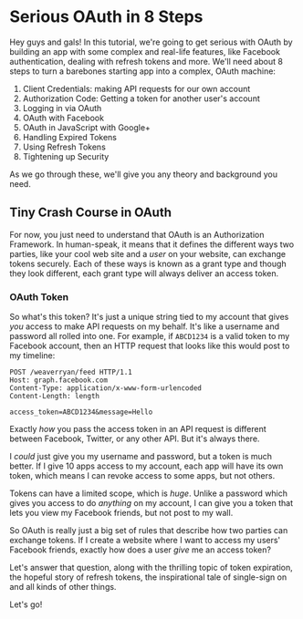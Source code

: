 # Serious OAuth in 8 Steps

Hey guys and gals! In this tutorial, we're going to get serious with OAuth by building
an app with some complex and real-life features, like Facebook authentication,
dealing with refresh tokens and more. We'll need about 8 steps to turn
a barebones starting app into a complex, OAuth machine:

1. Client Credentials: making API requests for our own account
2. Authorization Code: Getting a token for another user's account
3. Logging in via OAuth
4. OAuth with Facebook
5. OAuth in JavaScript with Google+
6. Handling Expired Tokens
7. Using Refresh Tokens
8. Tightening up Security

As we go through these, we'll give you any theory and background you need.

## Tiny Crash Course in OAuth

For now, you just need to understand that OAuth is an Authorization Framework.
In human-speak, it means that it defines the different ways two parties,
like your cool web site and a *user* on your website, can exchange tokens
securely. Each of these ways is known as a grant type and though they look
different, each grant type will always deliver an access token. 

### OAuth Token

So what's this token? It's just a unique string tied to my account that gives
*you* access to make API requests on my behalf. It's like a username and
password all rolled into one. For example, if `ABCD1234` is a valid token
to my Facebook account, then an HTTP request that looks like this would post
to my timeline:

```text
POST /weaverryan/feed HTTP/1.1
Host: graph.facebook.com
Content-Type: application/x-www-form-urlencoded
Content-Length: length

access_token=ABCD1234&message=Hello
```

Exactly *how* you pass the access token in an API request is different between
Facebook, Twitter, or any other API. But it's always there. 

I *could* just give you my username and password, but a token is much better.
If I give 10 apps access to my account, each app will have its own token,
which means I can revoke access to some apps, but not others.

Tokens can have a limited scope, which is *huge*. Unlike a password which
gives you access to do *anything* on my account, I can give you a token that
lets you view my Facebook friends, but not post to my wall.

So OAuth is really just a big set of rules that describe how two parties can 
exchange tokens. If I create a website where I want to access my users' Facebook 
friends, exactly how does a user *give* me an access token?

Let's answer that question, along with the thrilling topic of token expiration,
the hopeful story of refresh tokens, the inspirational tale of single-sign on
and all kinds of other things.

Let's go!
